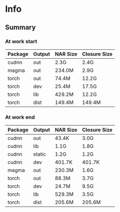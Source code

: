 # Info

## Summary

### At work start

| Package | Output | NAR Size | Closure Size |
| ------- | ------ | -------- | ------------ |
| cudnn | out | 2.3G | 2.4G |
| magma | out | 234.0M | 2.9G |
| torch | out | 74.4M | 12.2G |
| torch | dev | 25.4M | 17.5G |
| torch | lib | 429.2M | 12.2G |
| torch | dist | 149.4M | 149.4M |

### At work end

| Package | Output | NAR Size | Closure Size |
| ------- | ------ | -------- | ------------ |
| cudnn | out | 43.4K | 3.0G |
| cudnn | lib | 1.1G | 1.8G |
| cudnn | static | 1.2G | 1.2G |
| cudnn | dev | 401.7K | 401.7K |
| magma | out | 230.3M | 1.6G |
| torch | out | 88.3M | 3.7G |
| torch | dev | 24.7M | 9.5G |
| torch | lib | 529.3M | 3.5G |
| torch | dist | 205.6M | 205.6M |
